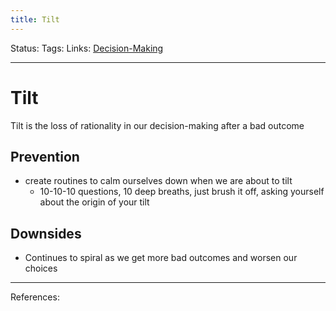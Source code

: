 ```yaml
---
title: Tilt
---
```

Status:
Tags:
Links: [Decision-Making](out/decision-making.md)
___
# Tilt
Tilt is the loss of rationality in our decision-making after a bad outcome
## Prevention
- create routines to calm ourselves down when we are about to tilt
	- 10-10-10 questions, 10 deep breaths, just brush it off, asking yourself about the origin of your tilt
## Downsides
- Continues to spiral as we get more bad outcomes and worsen our choices
___
References: